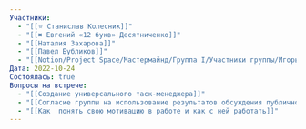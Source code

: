```yaml
---
Участники:
  - "[[⭐️ Станислав Колесник]]"
  - "[[✖️ Евгений «12 букв» Десятниченко]]"
  - "[[Наталия Захарова]]"
  - "[[Павел Бубликов]]"
  - "[[Notion/Project Space/Мастермайнд/Группа I/Участники группы/Игорь Алексеенко/Игорь Алексеенко\\|Игорь Алексеенко]]"
Дата: 2022-10-24
Состоялась: true
Вопросы на встрече:
  - "[[Создание универсального таск-менеджера]]"
  - "[[Согласие группы на использование результатов обсуждения публично]]"
  - "[[Как  понять свою мотивацию в работе и как с ней работать]]"
---
```

